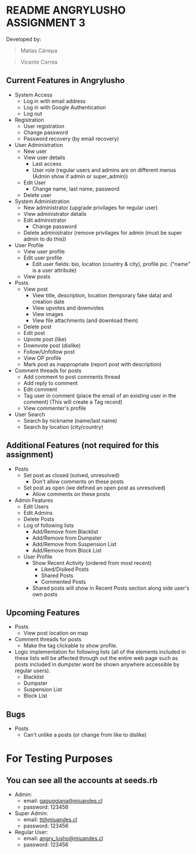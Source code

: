 # README ANGRYLUSHO ASSIGNMENT 3

Developed by:

> Matías Cánepa

> Vicente Correa
  

## Current Features in Angrylusho

- System Access 
  - Log in with email address
  - Log in with Google Authentication
  - Log out
- Registration
  - User registration
  - Change password
  - Password recovery (by email recovery)
- User Administration
  - New user
  - View user details
    - Last access
    - User role (regular users and admins are on different menus (Admin show if admin or super_admin))
  - Edit User
    - Change name, last name, password
  - Delete user
- System Administration
  - New administrator (upgrade privilages for regular user)
  - View administrator details
  - Edit administrator
    - Change password
  - Delete administrator (remove privilages for admin (must be super admin to do this))
- User Profile
  - View user profile
  - Edit user profile
    - Edit user fields: bio, location (country & city), profile pic. ("name" is a user attribute)
  - View posts
- Posts
  - View post
    - View title, description, location (temporary fake data) and creation date
    - View upvotes and downvotes
    - View images
    - View file attachments (and download them)
  - Delete post
  - Edit post
  - Upvote post (like)
  - Downvote post (dislike)
  - Follow/Unfollow post
  - View OP profile
  - Mark post as inappropriate (report post with description)
- Comment threads for posts
  - Add comment to post comments thread
  - Add reply to comment
  - Edit comment
  - Tag user in comment (place the email of an existing user in the comment) (This will create a Tag record)
  - View commenter's profile
- User Search
  - Search by nickname (name/last name)
  - Search by location (city/country)
  
  
## Additional Features (not required for this assignment)

- Posts
  - Set post as closed (solved, unresolved)
    - Don't allow comments on these posts
  - Set post as open (we defined an open post as unresolved)
    - Allow comments on these posts
- Admin Features
  - Edit Users
  - Edit Admins
  - Delete Posts
  - Log of following lists
    - Add/Remove from Blacklist
    - Add/Remove from Dumpster
    - Add/Remove from Suspension List
    - Add/Remove from Block List
  - User Profile
    - Show Recent Activity (ordered from most recent)
      - Liked/Disiked Posts
      - Shared Posts
      - Commented Posts
    - Shared posts will show in Recent Posts section along side user's own posts


## Upcoming Features
- Posts
  - View post location on map
- Comment threads for posts
  - Make the tag clickable to show profile.
- Logic implementation for following lists (all of the elements included in these lists will be affected through out the entire web page such as posts included in dumpster wont be shown anywhere accessible by regular users).
  - Blacklist
  - Dumpster
  - Suspension List
  - Block List

## Bugs
- Posts
  - Can't unlike a posts (or change from like to dislike)
  
  
  
# For Testing Purposes
## You can see all the accounts at seeds.rb
* Admin:
  - email: gaguggiana@miuandes.cl
  - password: 123456
* Super Admin:
  - email: tt@miuandes.cl
  - password: 123456
* Regular User:
  - email: angry_lusho@miuandes.cl
  - password: 123456
  
